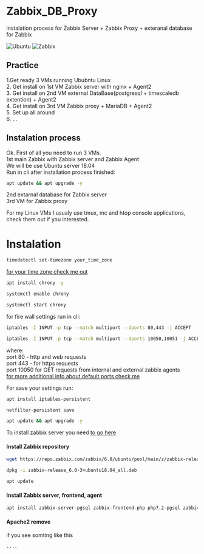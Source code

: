 # Zabbix_DB_Proxy
instalation process for Zabbix Server + Zabbix Proxy + exteranal database for Zabbix  

![Ubuntu](https://img.shields.io/badge/Ubuntu-Ubuntu%2018.04%20LTS-orange) ![Zabbix](https://img.shields.io/badge/Zabbix-Zabbix--6.x-red)  

## Practice

1.Get ready 3 VMs running Ububntu Linux  
2. Get install on 1st VM Zabbix server with nginx + Agent2  
3. Get install on 2nd VM external DataBase(postgresql + timescaledb extention) + Agent2  
4. Get install on 3rd VM Zabbix proxy + MariaDB + Agent2  
5. Set up all around  
6. ...  

## Instalation process

Ok. First of all you need to run 3 VMs.  
  1st main Zabbix with Zabbix server and Zabbix Agent    
    We will be use Ubuntu server 18.04   
    Run in cli after installation process finished:  
```bash
apt update && apt upgrade -y
``` 
  2nd extarnal database for Zabbix server  
  3rd VM for Zabbix proxy    
  
 For my Linux VMs I usualy use tmux, mc and htop console applications, check them out if you interested.  
 
 # Instalation
  ```bash 
  timedatectl set-timezone your_time_zone 
  ```
  [for your time zone check me out](https://en.wikipedia.org/wiki/List_of_tz_database_time_zones "time zones")
  
```bash 
apt install chrony -y
```
```bash 
systemctl enable chrony 
```
```bash 
systemctl start chrony 
```

for fire wall settings run in cli:

```bash
iptables -I INPUT -p tcp --match multiport --dports 80,443 -j ACCEPT
```
```bash
iptables -I INPUT -p tcp --match multiport --dports 10050,10051 -j ACCEPT
```
where:  
port 80 - http and  web requests  
port 443  - for https requests  
port 10050 for GET requests from internal and external zabbix agents  
[for more additional info about default ports check me](https://docs.oracle.com/en/storage/tape-storage/sl4000/slklg/default-port-numbers.html "oracle default ports")  

For save your settings run:  
```bash 
apt install iptables-persistent
```
```bash
netfilter-persistent save
```
```bash
apt update && apt upgrade -y
```

To install zabbix server you need [to go here](https://www.zabbix.com/download?zabbix=6.0&os_distribution=ubuntu&os_version=18.04_bionic&db=postgresql&ws=nginx "offical guide to install zabbix")

#### Install Zabbix repository

```bash
wget https://repo.zabbix.com/zabbix/6.0/ubuntu/pool/main/z/zabbix-release/zabbix-release_6.0-3+ubuntu18.04_all.deb
```
```bash
dpkg -i zabbix-release_6.0-3+ubuntu18.04_all.deb
```
```bash
apt update
```
#### Install Zabbix server, frontend, agent
```bash
apt install zabbix-server-pgsql zabbix-frontend-php php7.2-pgsql zabbix-nginx-conf zabbix-sql-scripts zabbix-agent
```
#### Apache2 remove
if you see somting like this
```bash ... NOTICE: You are seeing this message because you have apache2 package installed
....
```
